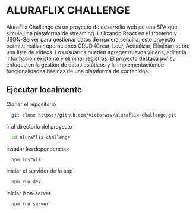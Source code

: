 # ALURAFLIX CHALLENGE

AluraFlix Challenge es un proyecto de desarrollo web de una SPA que simula una plataforma de streaming. Utilizando React en el frontend y JSON-Server para gestionar datos de manera sencilla, este proyecto permite realizar operaciones CRUD (Crear, Leer, Actualizar, Eliminar) sobre una lista de videos. Los usuarios pueden agregar nuevos videos, editar la información existente y eliminar registros. El proyecto destaca por su enfoque en la gestión de datos estáticos y la implementación de funcionalidades básicas de una plataforma de contenidos.

## Ejecutar localmente

Clonar el repositorio

```bash
  git clone https://github.com/victorwcv/aluraflix-challenge.git
```

Ir al directorio del proyecto

```bash
  cd aluraflix-challenge
```

Instalar las dependencias

```bash
  npm install
```

Iniciar el servidor de la app

```bash
  npm run dev
```

Iniciar json-server

```bash
  npm run server
```

